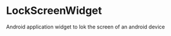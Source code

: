 LockScreenWidget
================

Android application widget to lok the screen of an android device
